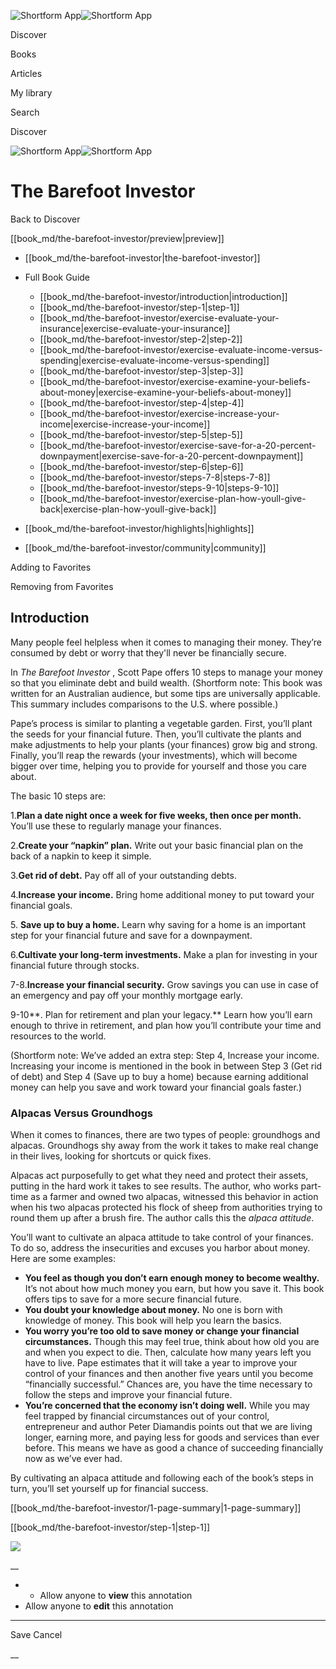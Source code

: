 ![Shortform App](/img/logo.36a2399e.svg)![Shortform App](/img/logo-dark.70c1b072.svg)

Discover

Books

Articles

My library

Search

Discover

![Shortform App](/img/logo.36a2399e.svg)![Shortform App](/img/logo-dark.70c1b072.svg)

# The Barefoot Investor

Back to Discover

[[book_md/the-barefoot-investor/preview|preview]]

  * [[book_md/the-barefoot-investor|the-barefoot-investor]]
  * Full Book Guide

    * [[book_md/the-barefoot-investor/introduction|introduction]]
    * [[book_md/the-barefoot-investor/step-1|step-1]]
    * [[book_md/the-barefoot-investor/exercise-evaluate-your-insurance|exercise-evaluate-your-insurance]]
    * [[book_md/the-barefoot-investor/step-2|step-2]]
    * [[book_md/the-barefoot-investor/exercise-evaluate-income-versus-spending|exercise-evaluate-income-versus-spending]]
    * [[book_md/the-barefoot-investor/step-3|step-3]]
    * [[book_md/the-barefoot-investor/exercise-examine-your-beliefs-about-money|exercise-examine-your-beliefs-about-money]]
    * [[book_md/the-barefoot-investor/step-4|step-4]]
    * [[book_md/the-barefoot-investor/exercise-increase-your-income|exercise-increase-your-income]]
    * [[book_md/the-barefoot-investor/step-5|step-5]]
    * [[book_md/the-barefoot-investor/exercise-save-for-a-20-percent-downpayment|exercise-save-for-a-20-percent-downpayment]]
    * [[book_md/the-barefoot-investor/step-6|step-6]]
    * [[book_md/the-barefoot-investor/steps-7-8|steps-7-8]]
    * [[book_md/the-barefoot-investor/steps-9-10|steps-9-10]]
    * [[book_md/the-barefoot-investor/exercise-plan-how-youll-give-back|exercise-plan-how-youll-give-back]]
  * [[book_md/the-barefoot-investor/highlights|highlights]]
  * [[book_md/the-barefoot-investor/community|community]]



Adding to Favorites 

Removing from Favorites 

## Introduction

Many people feel helpless when it comes to managing their money. They’re consumed by debt or worry that they'll never be financially secure.

In _The Barefoot Investor_ , Scott Pape offers 10 steps to manage your money so that you eliminate debt and build wealth. (Shortform note: This book was written for an Australian audience, but some tips are universally applicable. This summary includes comparisons to the U.S. where possible.)

Pape’s process is similar to planting a vegetable garden. First, you’ll plant the seeds for your financial future. Then, you’ll cultivate the plants and make adjustments to help your plants (your finances) grow big and strong. Finally, you’ll reap the rewards (your investments), which will become bigger over time, helping you to provide for yourself and those you care about.

The basic 10 steps are:

1.**Plan a date night once a week for five weeks, then once per month.** You’ll use these to regularly manage your finances.

2.**Create your “napkin” plan.** Write out your basic financial plan on the back of a napkin to keep it simple.

3.**Get rid of debt.** Pay off all of your outstanding debts.

4.**Increase your income.** Bring home additional money to put toward your financial goals.

5\. **Save up to buy a home.** Learn why saving for a home is an important step for your financial future and save for a downpayment.

6.**Cultivate your long-term investments.** Make a plan for investing in your financial future through stocks.

7-8.**Increase your financial security.** Grow savings you can use in case of an emergency and pay off your monthly mortgage early.

9-10**. Plan for retirement and plan your legacy.** Learn how you’ll earn enough to thrive in retirement, and plan how you’ll contribute your time and resources to the world.

(Shortform note: We’ve added an extra step: Step 4, Increase your income. Increasing your income is mentioned in the book in between Step 3 (Get rid of debt) and Step 4 (Save up to buy a home) because earning additional money can help you save and work toward your financial goals faster.)

### Alpacas Versus Groundhogs

When it comes to finances, there are two types of people: groundhogs and alpacas. Groundhogs shy away from the work it takes to make real change in their lives, looking for shortcuts or quick fixes.

Alpacas act purposefully to get what they need and protect their assets, putting in the hard work it takes to see results. The author, who works part-time as a farmer and owned two alpacas, witnessed this behavior in action when his two alpacas protected his flock of sheep from authorities trying to round them up after a brush fire. The author calls this the _alpaca attitude_.

You’ll want to cultivate an alpaca attitude to take control of your finances. To do so, address the insecurities and excuses you harbor about money. Here are some examples:

  * **You feel as though you don’t earn enough money to become wealthy.** It’s not about how much money you earn, but how you save it. This book offers tips to save for a more secure financial future.
  * **You doubt your knowledge about money.** No one is born with knowledge of money. This book will help you learn the basics.
  * **You worry you’re too old to save money or change your financial circumstances.** Though this may feel true, think about how old you are and when you expect to die. Then, calculate how many years left you have to live. Pape estimates that it will take a year to improve your control of your finances and then another five years until you become “financially successful.” Chances are, you have the time necessary to follow the steps and improve your financial future.
  * **You’re concerned that the economy isn’t doing well.** While you may feel trapped by financial circumstances out of your control, entrepreneur and author Peter Diamandis points out that we are living longer, earning more, and paying less for goods and services than ever before. This means we have as good a chance of succeeding financially now as we’ve ever had. 



By cultivating an alpaca attitude and following each of the book’s steps in turn, you’ll set yourself up for financial success.

[[book_md/the-barefoot-investor/1-page-summary|1-page-summary]]

[[book_md/the-barefoot-investor/step-1|step-1]]

![](https://bat.bing.com/action/0?ti=56018282&Ver=2&mid=7cec7a37-a575-4548-ba4a-e26d7714909d&sid=1711133063fa11eebdec89a8b8ae3bbc&vid=171147a063fa11eea7440fcfeb230d96&vids=0&msclkid=N&pi=0&lg=en-US&sw=800&sh=600&sc=24&nwd=1&tl=Shortform%20%7C%20Book&p=https%3A%2F%2Fwww.shortform.com%2Fapp%2Fbook%2Fthe-barefoot-investor%2Fintroduction&r=&lt=342&evt=pageLoad&sv=1&rn=648997)

__

  *   * Allow anyone to **view** this annotation
  * Allow anyone to **edit** this annotation



* * *

Save Cancel

__



